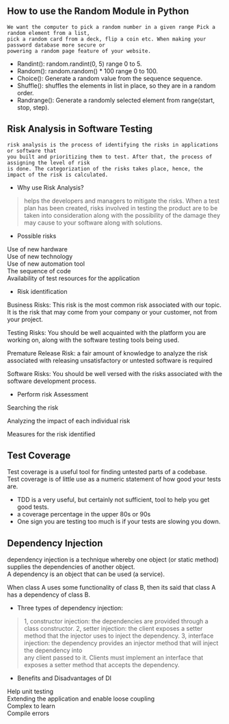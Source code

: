 ## How to use the Random Module in Python

```angular2html
We want the computer to pick a random number in a given range Pick a random element from a list, 
pick a random card from a deck, flip a coin etc. When making your password database more secure or 
powering a random page feature of your website.
```
- Randint(): random.randint(0, 5) range 0 to 5.
- Random(): random.random() * 100 range 0 to 100.
- Choice(): Generate a random value from the sequence sequence.
- Shuffle(): shuffles the elements in list in place, so they are in a random order.
- Randrange(): Generate a randomly selected element from range(start, stop, step).


## Risk Analysis in Software Testing

```
risk analysis is the process of identifying the risks in applications or software that 
you built and prioritizing them to test. After that, the process of assigning the level of risk 
is done. The categorization of the risks takes place, hence, the impact of the risk is calculated.
```
- Why use Risk Analysis?

>helps the developers and managers to mitigate the risks. When a test plan has been created, 
>risks involved in testing the product are to be taken into consideration along with the 
>possibility of the damage they may cause to your software along with solutions.

- Possible risks

Use of new hardware   
Use of new technology   
Use of new automation tool   
The sequence of code   
Availability of test resources for the application

- Risk identification

Business Risks: This risk is the most common risk associated with our topic. It is the risk that may come from your company or your customer, not from your project.

Testing Risks: You should be well acquainted with the platform you are working on, along with the software testing tools being used.

Premature Release Risk: a fair amount of knowledge to analyze the risk associated with releasing unsatisfactory or untested software is required

Software Risks: You should be well versed with the risks associated with the software development process.


- Perform risk Assessment

Searching the risk

Analyzing the impact of each individual risk

Measures for the risk identified

## Test Coverage

Test coverage is a useful tool for finding untested parts of a codebase.   
Test coverage is of little use as a numeric statement of how good your tests are.

- TDD is a very useful, but certainly not sufficient, tool to help you get good tests. 
- a coverage percentage in the upper 80s or 90s
- One sign you are testing too much is if your tests are slowing you down.


## Dependency Injection

dependency injection is a technique whereby one object (or static method) supplies the dependencies of another object.  
A dependency is an object that can be used (a service).

When class A uses some functionality of class B, then its said that class A has a dependency of class B.

- Three types of dependency injection:

>1, constructor injection: the dependencies are provided through a class constructor.
>2, setter injection: the client exposes a setter method that the injector uses to inject the dependency.
>3, interface injection: the dependency provides an injector method that will inject the dependency into   
>any client passed to it. Clients must implement an interface that exposes a setter method that accepts the dependency.

- Benefits and Disadvantages of DI

Help unit testing   
Extending the application and enable loose coupling   
Complex to learn   
Compile errors



